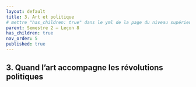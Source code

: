 ```yaml
---
layout: default
title: 3. Art et politique
# mettre "has_children: true" dans le yml de la page du niveau supérieur
parent: Semestre 2 – Leçon 8
has_children: true
nav_order: 5
published: true
---
```


## 3. Quand l’art accompagne les révolutions politiques